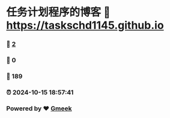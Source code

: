 # 任务计划程序的博客 :link: https://taskschd1145.github.io 
### :page_facing_up: [2](https://taskschd1145.github.io/tag.html) 
### :speech_balloon: 0 
### :hibiscus: 189 
### :alarm_clock: 2024-10-15 18:57:41 
### Powered by :heart: [Gmeek](https://github.com/Meekdai/Gmeek)
